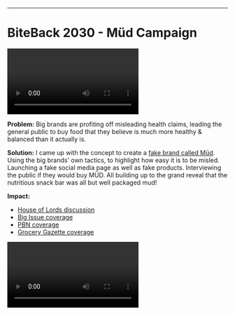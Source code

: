 
---

# BiteBack 2030 - Müd Campaign

<video src="/(projects)/biteback-2030-mud-campaign/reel_2.mp4" type="video/mp4"></video>

**Problem:** 
Big brands are profiting off misleading health claims, leading the general public to buy food that they believe is much more healthy & balanced than it actually is.

**Solution:**
I came up with the concept to create a [fake brand called Müd](https://www.instagram.com/the_mudbar/). Using the big brands' own tactics, to highlight how easy it is to be misled. Launching a fake social media page as well as fake products. Interviewing the public if they would buy MÜD. All building up to the grand reveal that the nutritious snack bar was all but well packaged mud!


**Impact:**
* [House of Lords discussion](https://twitter.com/BiteBack2030/status/1545089764201725956) 
* [Big Issue coverage](https://www.bigissue.com/news/activism/teenage-activists-deliver-wheelbarrows-of-mud-to-kelloggs-factory-to-protest-misleading-health-claims/) 
* [PBN coverage](https://plantbasednews.org/lifestyle/health/teen-activists-mud-kelloggs-marketing-tactics-massive-con/)
* [Grocery Gazette coverage](https://www.grocerygazette.co.uk/2022/07/01/mud-snackbars-to-kelloggs/)

<video src="/(projects)/biteback-2030-mud-campaign/reel_1.mp4" type="video/mp4"></video>